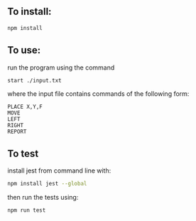 ## To install: 

```bash
npm install
```

## To use: 

run the program using the command 

```bash
start ./input.txt
```

where the input file contains commands of the following form:

    PLACE X,Y,F
    MOVE
    LEFT
    RIGHT
    REPORT 

## To test

install jest from command line with:

```bash
npm install jest --global
```
then run the tests using:

```bash
npm run test
```